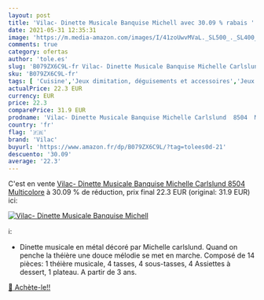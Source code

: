 ```yaml
---
layout: post
title: 'Vilac- Dinette Musicale Banquise Michell avec 30.09 % rabais '
date: 2021-05-31 12:35:31
image: 'https://m.media-amazon.com/images/I/41zoUwvMVaL._SL500_._SL400_.jpg'
comments: true
category: ofertas
author: 'tole.es'
slug: 'B079ZX6C9L-fr Vilac- Dinette Musicale Banquise Michelle Carlslund 8504...'
sku: 'B079ZX6C9L-fr'
tags: [ 'Cuisine','Jeux dimitation, déguisements et accessoires','Jeux et Jouets','Jeux et jouets','Services à thé à jouer','vilac', ]
actualPrice: 22.3 EUR
currency: EUR
price: 22.3
comparePrice: 31.9 EUR
prodname: 'Vilac- Dinette Musicale Banquise Michelle Carlslund  8504  Multicolore'
country: 'fr'
flag: '🇫🇷'
brand: 'Vilac'
buyurl: 'https://www.amazon.fr/dp/B079ZX6C9L/?tag=tolees0d-21'
descuento: '30.09'
average: '22.3'
---
```


C'est en vente [Vilac- Dinette Musicale Banquise Michelle Carlslund  8504  Multicolore](https://www.amazon.fr/dp/B079ZX6C9L/?tag=tolees0d-21)  à  30.09 % de réduction, prix final  22.3 EUR (original: 31.9 EUR) ici:

[![Vilac- Dinette Musicale Banquise Michell](https://m.media-amazon.com/images/I/41zoUwvMVaL._SL500_._SL400_.jpg)](https://www.amazon.fr/dp/B079ZX6C9L/?tag=tolees0d-21)

ℹ️:

- Dinette musicale en métal décoré par Michelle carlslund. Quand on penche la théière une douce mélodie se met en marche. Composé de 14 pièces: 1 théière musicale, 4 tasses, 4 sous-tasses, 4 Assiettes à dessert, 1 plateau. A partir de 3 ans.

[🛒 Achète-le!!](https://www.amazon.fr/dp/B079ZX6C9L/?tag=tolees0d-21)
